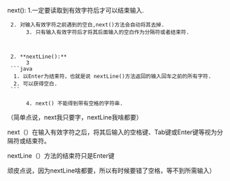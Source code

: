 next():
     1.一定要读取到有效字符后才可以结束输入.

     2. 对输入有效字符之前遇到的空白,next()方法会自动将其去掉.
          3. 只有输入有效字符后才将其后面输入的空白作为分隔符或者结束符.
     
     
     
     2. **nextLine():**
          3
     ```java
      1. 以Enter为结束符，也就是说 nextLine()方法返回的输入回车之前的所有字符.
      2. 可以获得空白.
     ```
     
          4. next() 不能得到带有空格的字符串.

（简单点说，next我只要字，nextLine我啥都要）

next（）在输入有效字符之后，将其后输入的空格键、Tab键或Enter键等视为分隔符或结束符。

nextLine（）方法的结束符只是Enter键

顽皮点说，因为nextLine啥都要，所以有时候要错了空格，等不到所需输入）